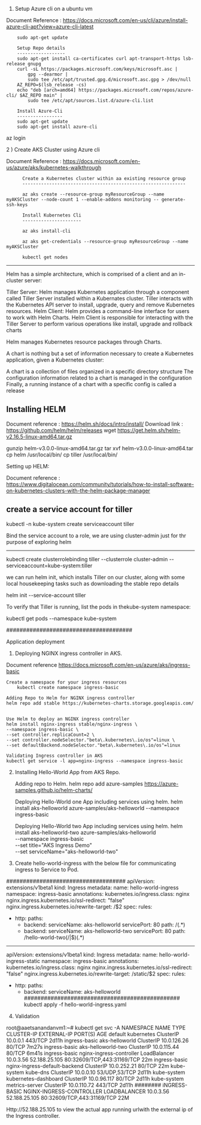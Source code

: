 1) Setup Azure cli on a ubuntu vm

Document Reference : https://docs.microsoft.com/en-us/cli/azure/install-azure-cli-apt?view=azure-cli-latest


		sudo apt-get update

		Setup Repo details
		------------------
		sudo apt-get install ca-certificates curl apt-transport-https lsb-release gnupg
		curl -sL https://packages.microsoft.com/keys/microsoft.asc | 
		    gpg --dearmor | 
		    sudo tee /etc/apt/trusted.gpg.d/microsoft.asc.gpg > /dev/null
		AZ_REPO=$(lsb_release -cs)
		echo "deb [arch=amd64] https://packages.microsoft.com/repos/azure-cli/ $AZ_REPO main" | 
		    sudo tee /etc/apt/sources.list.d/azure-cli.list
		
		Install Azure-Cli
		-----------------
		sudo apt-get update
		sudo apt-get install azure-cli

az login

2 ) Create AKS Cluster using Azure cli

Document Reference : https://docs.microsoft.com/en-us/azure/aks/kubernetes-walkthrough

          Create a Kubernetes cluster within aa existing resource group
          -------------------------------------------------------------

          az aks create --resource-group myResourceGroup --name myAKSCluster --node-count 1 --enable-addons monitoring -- generate-ssh-keys

          Install Kubernetes Cli
          ----------------------

          az aks install-cli

          az aks get-credentials --resource-group myResourceGroup --name myAKSCluster

          kubectl get nodes
	 
	 
	 
------------------------------------------------------------------------------------------------------------------------------

Helm has a simple architecture, which is comprised of a client and an in-cluster server:

Tiller Server: Helm manages Kubernetes application through a component called Tiller Server installed within a Kubernates cluster. Tiller interacts with the Kubernetes API server to install, upgrade, query and remove Kubernetes resources.
Helm Client: Helm provides a command-line interface for users to work with Helm Charts. Helm Client is responsible for interacting with the Tiller Server to perform various operations like install, upgrade and rollback charts

Helm manages Kubernetes resource packages through Charts.

A chart is nothing but a set of information necessary to create a Kubernetes application, given a Kubernetes cluster:

A chart is a collection of files organized in a specific directory structure
The configuration information related to a chart is managed in the configuration
Finally, a running instance of a chart with a specific config is called a release


Installing  HELM
-----------------
Document reference : https://helm.sh/docs/intro/install/
Download link : https://github.com/helm/helm/releases
wget https://get.helm.sh/helm-v2.16.5-linux-amd64.tar.gz

gunzip helm-v3.0.0-linux-amd64.tar.gz
tar xvf helm-v3.0.0-linux-amd64.tar
cp helm /usr/local/bin/
cp tiller   /usr/local/bin/  

Setting up HELM:

Document reference : https://www.digitalocean.com/community/tutorials/how-to-install-software-on-kubernetes-clusters-with-the-helm-package-manager

create a service account for tiller 
-----------------------------------
kubectl -n kube-system create serviceaccount tiller

Bind the service account to a role, we are using cluster-admin just for thr purpose of exploring helm
 
---------------------------------------------------------------------------------------------------------

kubectl create clusterrolebinding tiller --clusterrole cluster-admin --serviceaccount=kube-system:tiller

we can run helm init, which installs Tiller on our cluster, along with some local housekeeping tasks such as downloading the stable repo details

helm init --service-account tiller

To verify that Tiller is running, list the pods in thekube-system namespace:

kubectl get pods --namespace kube-system





######################################


Application deployment

1. Deploying NGINX ingress controller in AKS.

Document reference https://docs.microsoft.com/en-us/azure/aks/ingress-basic

   
    Create a namespace for your ingress resources
        kubectl create namespace ingress-basic
   
    Adding Repo to Helm for NGINX ingress controller
    helm repo add stable https://kubernetes-charts.storage.googleapis.com/

   
    Use Helm to deploy an NGINX ingress controller
    helm install nginx-ingress stable/nginx-ingress \
    --namespace ingress-basic \
    --set controller.replicaCount=2 \
    --set controller.nodeSelector."beta\.kubernetes\.io/os"=linux \
    --set defaultBackend.nodeSelector."beta\.kubernetes\.io/os"=linux
   
    Validating Ingress controller in AKS
    kubectl get service -l app=nginx-ingress --namespace ingress-basic
   
2. Installing Hello-World App from AKS Repo.

    Adding repo to Helm.
    helm repo add azure-samples https://azure-samples.github.io/helm-charts/
   
    Deploying Hello-World one  App including services using helm.
    helm install aks-helloworld azure-samples/aks-helloworld --namespace ingress-basic
   
    Deploying Hello-World two  App including services using helm.
    helm install aks-helloworld-two azure-samples/aks-helloworld \
    --namespace ingress-basic \
    --set title="AKS Ingress Demo" \
    --set serviceName="aks-helloworld-two"
   
3. Create  hello-world-ingress with the below file for communicating ingress to Service to Pod.



####################################
apiVersion: extensions/v1beta1
kind: Ingress
metadata:
  name: hello-world-ingress
  namespace: ingress-basic
  annotations:
    kubernetes.io/ingress.class: nginx
    nginx.ingress.kubernetes.io/ssl-redirect: "false"
    nginx.ingress.kubernetes.io/rewrite-target: /$2
spec:
  rules:
  - http:
      paths:
      - backend:
          serviceName: aks-helloworld
          servicePort: 80
        path: /(.*)
      - backend:
          serviceName: aks-helloworld-two
          servicePort: 80
        path: /hello-world-two(/|$)(.*)
---
apiVersion: extensions/v1beta1
kind: Ingress
metadata:
  name: hello-world-ingress-static
  namespace: ingress-basic
  annotations:
    kubernetes.io/ingress.class: nginx
    nginx.ingress.kubernetes.io/ssl-redirect: "false"
    nginx.ingress.kubernetes.io/rewrite-target: /static/$2
spec:
  rules:
  - http:
      paths:
      - backend:
          serviceName: aks-helloworld    
###############################################   
kubectl apply -f hello-world-ingress.yaml

4. Validation


root@aaetsanandanvm1:~# kubectl get svc -A
NAMESPACE       NAME                            TYPE           CLUSTER-IP    EXTERNAL-IP     PORT(S)                      AGE
default         kubernetes                      ClusterIP      10.0.0.1      <none>          443/TCP                      2d11h
ingress-basic   aks-helloworld                  ClusterIP      10.0.126.26   <none>          80/TCP                       7m27s
ingress-basic   aks-helloworld-two              ClusterIP      10.0.115.44   <none>          80/TCP                       6m41s
ingress-basic   nginx-ingress-controller        LoadBalancer   10.0.3.56     52.188.25.105   80:32609/TCP,443:31169/TCP   22m
ingress-basic   nginx-ingress-default-backend   ClusterIP      10.0.252.21   <none>          80/TCP                       22m
kube-system     kube-dns                        ClusterIP      10.0.0.10     <none>          53/UDP,53/TCP                2d11h
kube-system     kubernetes-dashboard            ClusterIP      10.0.96.117   <none>          80/TCP                       2d11h
kube-system     metrics-server                  ClusterIP      10.0.110.72   <none>          443/TCP                      2d11h
########
iNGRESS-BASIC   NGINX-INGRESS-CONTROLLER        LOADBALANCER   10.0.3.56     52.188.25.105   80:32609/TCP,443:31169/TCP   22M

Http://52.188.25.105 to view the actual app running urlwith the external ip of the Ingress controller.

